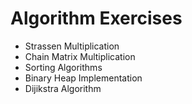# Algorithm Exercises

- Strassen Multiplication
- Chain Matrix Multiplication
- Sorting Algorithms
- Binary Heap Implementation
- Dijikstra Algorithm
